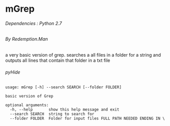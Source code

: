 # mGrep
###### Dependencies : Python 2.7
###### By Redemption.Man

a very basic version of grep. searches a all files in a folder for a string and outputs all lines that contain that folder in a txt file

###### pyHide
```
usage: mGrep [-h] --search SEARCH [--folder FOLDER]

basic version of Grep

optional arguments:
  -h, --help       show this help message and exit
  --search SEARCH  string to search for
  --folder FOLDER  Folder for input files FULL PATH NEEDED ENDING IN \
```  
